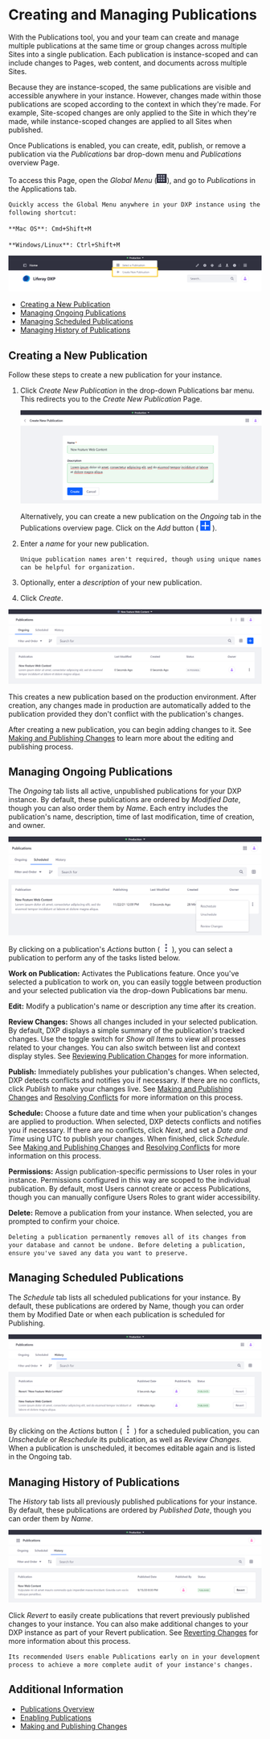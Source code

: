# Creating and Managing Publications

With the Publications tool, you and your team can create and manage multiple publications at the same time or group changes across multiple Sites into a single publication. Each publication is instance-scoped and can include changes to Pages, web content, and documents across multiple Sites.

Because they are instance-scoped, the same publications are visible and accessible anywhere in your instance. However, changes made within those publications are scoped according to the context in which they're made. For example, Site-scoped changes are only applied to the Site in which they're made, while instance-scoped changes are applied to all Sites when published.

Once Publications is enabled, you can create, edit, publish, or remove a publication via the *Publications* bar drop-down menu and *Publications* overview Page.

To access this Page, open the *Global Menu* (![Global Menu](../../../images/icon-applications-menu.png)), and go to *Publications* in the Applications tab.

```{tip}
Quickly access the Global Menu anywhere in your DXP instance using the following shortcut:

**Mac OS**: Cmd+Shift+M

**Windows/Linux**: Ctrl+Shift+M
```

![Access the Publications overview Page in the Applications tab of the Global Menu.](./creating-and-managing-publications/images/01.png)

* [Creating a New Publication](#creating-a-new-publication)
* [Managing Ongoing Publications](#managing-ongoing-publications)
* [Managing Scheduled Publications](#managing-scheduled-publications)
* [Managing History of Publications](#managing-history-of-publications)

## Creating a New Publication

Follow these steps to create a new publication for your instance.

1. Click *Create New Publication* in the drop-down Publications bar menu. This redirects you to the *Create New Publication* Page.

   ![Click Create New Publication in the drop-down Publications bar menu.](./creating-and-managing-publications/images/02.png)

   Alternatively, you can create a new publication on the *Ongoing* tab in the Publications overview page. Click on the *Add* button ( ![Add button](../../../images/icon-add.png) ).

1. Enter a *name* for your new publication.

   ```{tip}
   Unique publication names aren't required, though using unique names can be helpful for organization.
   ```

1. Optionally, enter a *description* of your new publication.

1. Click *Create*.

![Enter a name and description for your publication, and click Create.](./creating-and-managing-publications/images/03.png)

This creates a new publication based on the production environment. After creation, any changes made in production are automatically added to the publication provided they don't conflict with the publication's changes.

After creating a new publication, you can begin adding changes to it. See [Making and Publishing Changes](./making-and-publishing-changes.md) to learn more about the editing and publishing process.

## Managing Ongoing Publications

The *Ongoing* tab lists all active, unpublished publications for your DXP instance. By default, these publications are ordered by *Modified Date*, though you can also order them by *Name*. Each entry includes the publication's name, description, time of last modification, time of creation, and owner.

![The Ongoing tab lists all active, unpublished publications for your DXP instance and their information.](./creating-and-managing-publications/images/04.png)

By clicking on a publication's *Actions* button ( ![Actions button](../../../images/icon-actions.png) ), you can select a publication to perform any of the tasks listed below.

**Work on Publication:** Activates the Publications feature. Once you've selected a publication to work on, you can easily toggle between production and your selected publication via the drop-down Publications bar menu.

**Edit:** Modify a publication's name or description any time after its creation.

**Review Changes:** Shows all changes included in your selected publication. By default, DXP displays a simple summary of the publication's tracked changes. Use the toggle switch for *Show all Items* to view all processes related to your changes. You can also switch between list and context display styles. See [Reviewing Publication Changes](./making-and-publishing-changes.md#reviewing-publication-changes) for more information.

**Publish:** Immediately publishes your publication's changes. When selected, DXP detects conflicts and notifies you if necessary. If there are no conflicts, click *Publish* to make your changes live. See [Making and Publishing Changes](./making-and-publishing-changes.md) and [Resolving Conflicts](./resolving-conflicts.md) for more information on this process.

**Schedule:** Choose a future date and time when your publication's changes are applied to production. When selected, DXP detects conflicts and notifies you if necessary. If there are no conflicts, click *Next*, and set a *Date and Time* using UTC to publish your changes. When finished, click *Schedule*. See [Making and Publishing Changes](./making-and-publishing-changes.md) and [Resolving Conflicts](./resolving-conflicts.md) for more information on this process.

**Permissions:** Assign publication-specific permissions to User roles in your instance. Permissions configured in this way are scoped to the individual publication. By default, most Users cannot create or access Publications, though you can manually configure Users Roles to grant wider accessibility.

**Delete:** Remove a publication from your instance. When selected, you are prompted to confirm your choice.

```{important}
Deleting a publication permanently removes all of its changes from your database and cannot be undone. Before deleting a publication, ensure you've saved any data you want to preserve.
```

## Managing Scheduled Publications

The *Schedule* tab lists all scheduled publications for your instance. By default, these publications are ordered by Name, though you can order them by Modified Date or when each publication is scheduled for Publishing.

![The Schedule tab lists all scheduled publications for your instance.](./creating-and-managing-publications/images/05.png)

By clicking on the *Actions* button ( ![Actions button](../../../images/icon-actions.png) ) for a scheduled publication, you can *Unschedule* or *Reschedule* its publication, as well as *Review Changes*. When a publication is unscheduled, it becomes editable again and is listed in the Ongoing tab.

## Managing History of Publications

The *History* tab lists all previously published publications for your instance. By default, these publications are ordered by *Published Date*, though you can order them by *Name*.

![The History tab lists all previously published publications for your instance.](./creating-and-managing-publications/images/06.png)

Click *Revert* to easily create publications that revert previously published changes to your instance. You can also make additional changes to your DXP instance as part of your Revert publication. See [Reverting Changes](./reverting-changes.md) for more information about this process.

```{tip}
Its recommended Users enable Publications early on in your development process to achieve a more complete audit of your instance's changes.
```

## Additional Information

* [Publications Overview](./publications-overview.md)
* [Enabling Publications](./enabling-publications.md)
* [Making and Publishing Changes](./making-and-publishing-changes.md)
